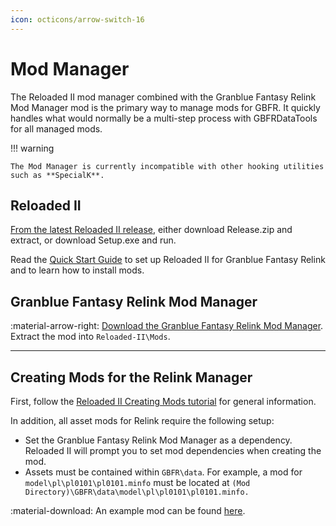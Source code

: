 ```yaml
---
icon: octicons/arrow-switch-16
---
```


# Mod Manager

The Reloaded II mod manager combined with the Granblue Fantasy Relink Mod Manager mod is the primary way to manage mods for GBFR. It quickly handles what would normally be a multi-step process with GBFRDataTools for all managed mods.

!!! warning

    The Mod Manager is currently incompatible with other hooking utilities such as **SpecialK**.

## Reloaded II

[From the latest Reloaded II release](https://github.com/Reloaded-Project/Reloaded-II/releases/), either download Release.zip and extract, or download Setup.exe and run.

Read the [Quick Start Guide](https://reloaded-project.github.io/Reloaded-II/QuickStart/) to set up Reloaded II for Granblue Fantasy Relink and to learn how to install mods.

## Granblue Fantasy Relink Mod Manager

:material-arrow-right: [Download the Granblue Fantasy Relink Mod Manager](https://github.com/WistfulHopes/gbfrelink.utility.manager/releases/tag/v1.0.1). Extract the mod into `Reloaded-II\Mods`.

---

## Creating Mods for the Relink Manager

First, follow the [Reloaded II Creating Mods tutorial](https://reloaded-project.github.io/Reloaded-II/CreatingMods/) for general information.

In addition, all asset mods for Relink require the following setup:

* Set the Granblue Fantasy Relink Mod Manager as a dependency. Reloaded II will prompt you to set mod dependencies when creating the mod.
* Assets must be contained within `GBFR\data`. For example, a mod for `model\pl\pl0101\pl0101.minfo` must be located at `(Mod Directory)\GBFR\data\model\pl\pl0101\pl0101.minfo.`

:material-download: An example mod can be found [here](gbfrelink.recolor.bluehair.zip).
